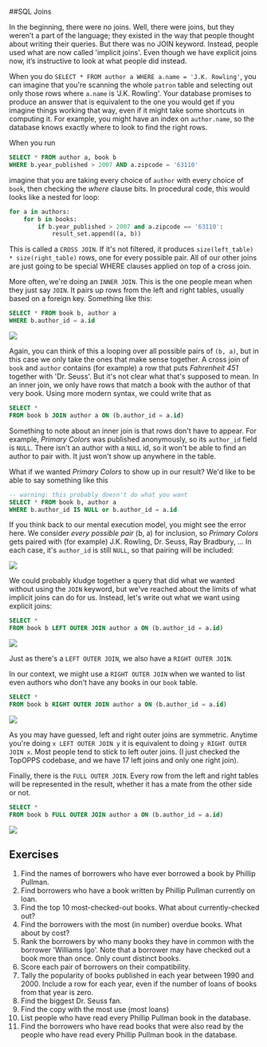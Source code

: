##SQL Joins

In the beginning, there were no joins. Well, there were joins, but they weren’t a part of the language; they existed in the way that people thought about writing their queries. But there was no JOIN keyword. Instead, people used what are now called 'implicit joins'. Even though we have explicit joins now, it’s instructive to look at what people did instead.

When you do `SELECT * FROM author a WHERE a.name = 'J.K. Rowling'`, you can imagine that you're scanning the whole `patron` table and selecting out only those rows where `a.name` is 'J.K. Rowling'. Your database promises to produce an answer that is equivalent to the one you would get if you imagine things working that way, even if it might take some shortcuts in computing it. For example, you might have an index on `author.name`, so the database knows exactly where to look to find the right rows.

When you run

```sql
SELECT * FROM author a, book b
WHERE b.year_published > 2007 AND a.zipcode = '63110'
```

imagine that you are taking every choice of `author` with every choice of `book`, then checking the *where* clause bits. In procedural code, this would looks like a nested for loop:

```python
for a in authors:
    for b in books:
        if b.year_published > 2007 and a.zipcode == '63110':
            result_set.append((a, b))
```

This is called a `CROSS JOIN`. If it's not filtered, it produces `size(left_table) * size(right_table)` rows, one for every possible pair. All of our other joins are just going to be special WHERE clauses applied on top of a cross join.

More often, we're doing an `INNER JOIN`. This is the one people mean when they just say `JOIN`. It pairs up rows from the left and right tables, usually based on a foreign key. Something like this:

```sql
SELECT * FROM book b, author a
WHERE b.author_id = a.id
```

![](http://162.209.109.174/2015-08-01_19-04-51O3YXKQ.png)

Again, you can think of this a looping over all possible pairs of `(b, a)`, but in this case we only take the ones that make sense together. A cross join of `book` and `author` contains (for example) a row that puts *Fahrenheit 451* together with 'Dr. Seuss'. But it's not clear what that's supposed to mean. In an inner join, we only have rows that match a book with the author of that very book. Using more modern syntax, we could write that as

```sql
SELECT *
FROM book b JOIN author a ON (b.author_id = a.id)
```

Something to note about an inner join is that rows don't have to appear. For example, *Primary Colors* was published anonymously, so its `author_id` field is `NULL`. There isn't an author with a `NULL` id, so it won't be able to find an author to pair with. It just won't show up anywhere in the table.

What if we wanted *Primary Colors* to show up in our result? We'd like to be able to say something like this

```sql
-- warning: this probably doesn't do what you want
SELECT * FROM book b, author a
WHERE b.author_id IS NULL or b.author_id = a.id
```

If you think back to our mental execution model, you might see the error here. We consider *every possible pair* (b, a) for inclusion, so *Primary Colors* gets paired with (for example) J.K. Rowling, Dr. Seuss, Ray Bradbury, ... In each case, it's `author_id` is still `NULL`, so that pairing will be included:

![](http://162.209.109.174/2015-08-01_18-52-27BB706B.png)

We could probably kludge together a query that did what we wanted without using the `JOIN` keyword, but we've reached about the limits of what implicit joins can do for us. Instead, let's write out what we want using explicit joins:

```sql
SELECT *
FROM book b LEFT OUTER JOIN author a ON (b.author_id = a.id)
```

![](http://162.209.109.174/2015-08-01_19-04-0117PFZ4.png)

Just as there's a `LEFT OUTER JOIN`, we also have a `RIGHT OUTER JOIN`.

In our context, we might use a `RIGHT OUTER JOIN` when we wanted to list even authors who don't have any books in our `book` table.

```sql
SELECT *
FROM book b RIGHT OUTER JOIN author a ON (b.author_id = a.id)
```

![](http://162.209.109.174/2015-08-01_19-39-04J3I2K3.png)

As you may have guessed, left and right outer joins are symmetric. Anytime you're doing `x LEFT OUTER JOIN y` it is equivalent to doing `y RIGHT OUTER JOIN x`. Most people tend to stick to left outer joins. (I just checked the TopOPPS codebase, and we have 17 left joins and only one right join).

Finally, there is the `FULL OUTER JOIN`. Every row from the left and right tables will be represented in the result, whether it has a mate from the other side or not.

```sql
SELECT *
FROM book b FULL OUTER JOIN author a ON (b.author_id = a.id)
```

![](http://162.209.109.174/2015-08-01_19-49-32XX4TZS.png)


## Exercises

1. Find the names of borrowers who have ever borrowed a book by Phillip Pullman.
2. Find borrowers who have a book written by Phillip Pullman currently on loan.
3. Find the top 10 most-checked-out books. What about currently-checked out?
4. Find the borrowers with the most (in number) overdue books. What about by cost?
5. Rank the borrowers by who many books they have in common with the borrower 'Williams Igo'. Note that a borrower may have checked out a book more than once. Only count distinct books.
6. Score each pair of borrowers on their compatibility.
7. Tally the popularity of books published in each year between 1990 and 2000. Include a row for each year, even if the number of loans of books from that year is zero.
8. Find the biggest Dr. Seuss fan.
9. Find the copy with the most use (most loans)
10. List people who have read every Phillip Pullman book in the database.
11. Find the borrowers who have read books that were also read by the people who have read every Phillip Pullman book in the database.
